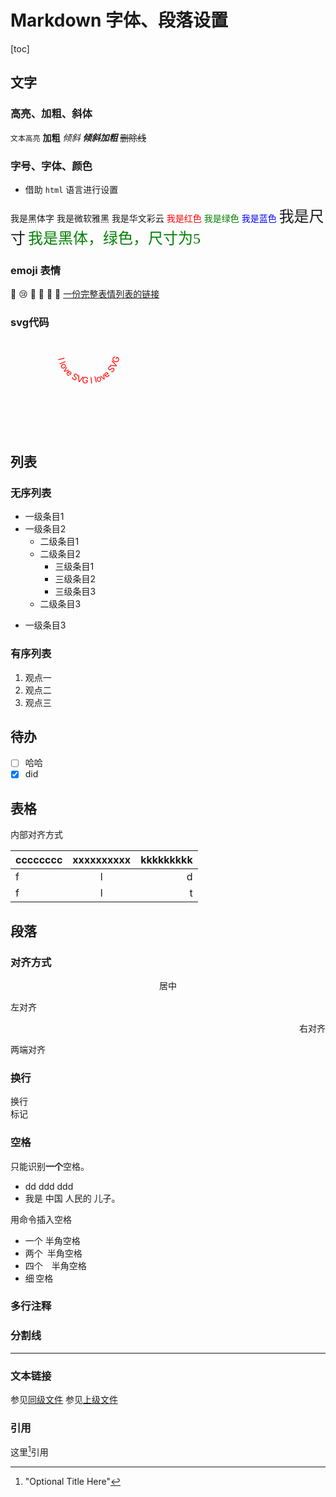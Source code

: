# Markdown 字体、段落设置

[toc]

## 文字

### 高亮、加粗、斜体

`文本高亮`
**加粗**
*倾斜*
***倾斜加粗***
~~删除线~~

### 字号、字体、颜色

+ 借助 `html` 语言进行设置

<font face="黑体">我是黑体字</font>
<font face="微软雅黑">我是微软雅黑</font>
<font face="STCAIYUN">我是华文彩云</font>
<font color=red>我是红色</font>
<font color=#008000>我是绿色</font>
<font color=Blue>我是蓝色</font>
<font size=5>我是尺寸</font>
<font face="黑体" color=green size=5>我是黑体，绿色，尺寸为5</font>

### emoji 表情

:tea:
:cry:
:sheep:
:horse:
:rocket:
:chestnut:
[一份完整表情列表的链接](https://gist.github.com/rxaviers/7360908)

### svg代码

<svg xmlns="http://www.w3.org/2000/svg" version="1.1" xmlns:xlink="http://www.w3.org/1999/xlink">
   <defs>
    <path id="path1" d="M75,20 a1,1 0 0,0 100,0" /path>
  </defs>
  <text x="10" y="100" style="fill:red;">
    <textPath xlink:href="#path1">I love SVG I love SVG</textPath>
  </text>
</svg>

## 列表

### 无序列表

+ 一级条目1
+ 一级条目2
  + 二级条目1
  + 二级条目2
    + 三级条目1
    + 三级条目2
    * 三级条目3
  * 二级条目3
- 一级条目3

### 有序列表

1. 观点一
1. 观点二
1. 观点三

## 待办

+ [ ] 哈哈
+ [x] did

## 表格

内部对齐方式

| cccccccc | xxxxxxxxxx | kkkkkkkkk |
| :------- | :--------: | --------: |
| f        |     l      |         d |
| f        |     l      |         t |

## 段落

### 对齐方式

<center>居中</center>
<p align="left">左对齐</p>
<p align="right">右对齐</p>
<p align="justify">两端对齐</p>

### 换行

换行</br>标记

### 空格

只能识别**一个**空格。

+ dd ddd   ddd
+ 我是 中国  人民的   儿子。

用命令插入空格

+ 一个&nbsp;半角空格
+ 两个&ensp;半角空格
+ 四个&emsp;半角空格
+ 细&thinsp;空格

### 多行注释

<!--
哈哈我是多段
注释，
不会在浏览器中显示。
-->

[//]: # ( 哈哈我是注释，不会在浏览器中显示。)

### 分割线

***

### 文本链接

参见[同级文件](数学符号公式.md)
参见[上级文件](../README.md)

### 引用

这里[^id]引用

[^id]:  "Optional Title Here"
